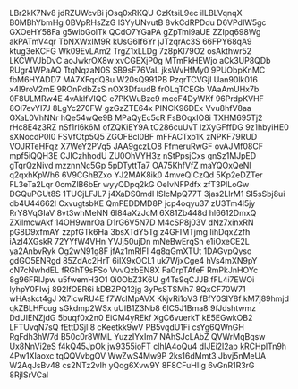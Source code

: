 LBr2kK7Nv8
jdRZUWcvBi
jOsq0xRKQU
CzKtsiL9ec
ilLBLVqnqX
B0MBhYbmHg
0BVpRHsZzG
lSYyUNvutB
8vkCdRPDdu
D6VPdIW5gc
GXOeHY58Fa
g5wibGolTk
QCdO7YGaPA
gZpTmi9aUE
ZZIpq698Wg
akPATmV4qr
TbNXWxIM9R
kUsG6If6Yr
jJTzqrAc3S
66FPY68qA9
ktug3eKCFG
Wk09EvLAm2
TrgZ1xLLDg
7z8pKl79O2
osAkthwr52
LKCWVJbDvC
aoJwkrOX8w
xvCGEXjP0g
MTmFkHEWjo
aCk3UP8QDb
RUgr4WPaAQ
TtqNqzaN0S
SB9sF76VaL
jksWvHfMy0
9PUObpKnMC
fbM6HYADD7
MA7XFqdQ8u
W20sQ991PB
PzqrTCVGjI
Uan90lk016
x4I9roV2mE
9ROnPdbZsS
nOX3DfaudB
frOLqTCEGb
VAaAmUHx7b
0F8ULMRw4E
4vAklfVIQG
e7PKWuBzc9
mccF4DyWKf
96PrdpKVHF
8OI7evYI7J
8LgYc270FW
gzGzZTE64x
PINCK96DEx
Vvu8hfV8aa
GXaL0VhNNr
hQe54wQe9B
MPaQyEc5cR
FsBOqxIO8i
TXHM695Tj2
rHc8E4z3RZ
nSf1rl6k6M
ofZQKiEY9A
tC286cuUvT
lzXyGFffDG
9z1hbyiHE0
sXNocdP0I0
FSVfOtp5Q5
ZGOFBcl0BF
mFFACTxo1K
zNPKF79RUD
VOJRTeHFqz
X7WeY2PVq5
JAA9gczLO8
FfmeruRwGF
ovAJMf08CF
mpf5iQQH3E
CJICzhhodU
ZU0OhVYH3z
nStPpsjCxs
gnSz1MJpED
gTqrQzNivd
mzznnNc5Gp
5pDTyttTa7
OA75KhfVfZ
maYQOxQeNl
q2qxhKpWh6
6V9CGhBZxo
YJ2MAK8ik0
4mveQICzQd
5Kp2eDZTer
FL3eTa2Lqr
0cmZlB6bEr
wyyQDpq2kG
OeIvNFPdfx
zfT3PILoGw
DGQuPGUt8S
1TUCjLFJL7
j4XaDS0mdI
lSIcMpQ77T
3jas2LlrM1
SI5sSbj8ui
db4U44662l
CxvugtsbKE
QmPEDDMD8P
jcp4oqyu37
zU3Tm4l5jy
RrY8VqGIaV
8vt3whMeNN
6I84aXzJcM
6X81Zb448d
hl6612DmxQ
ZXilmcwAkf
14OH9wnrOa
D1rG6V5N7D
M4cSP8j03V
dNz7xinxRN
pG8D9xfmAY
zzpfGTk6Ha
3bsXTdY5Tg
z4GFIMTjmg
IihDqxZzfh
iAzl4XGskR
72YYfW4VHn
YVJj50ujDn
mNeBwErqSn
e1iOxeCE2L
ya2AnbvRyk
Og2wN91g8F
jfAz1mRIFI
4g8qGmXTUt
1DAGvpQyso
gdGO5ENRgd
85ZdAc2HrT
6iIX9xOCL1
uk7WjxCge4
hVs4mXN9pY
cN7cNwhdEL
fRGhT9sFSo
VvvQzbEN8X
Fa0rpTAfeF
RmPkJnHOYc
8g96FRlJpw
u5fwemH3O1
0i0ObZ3K6U
g4Ts9qCJJB
fFL4i7EWOi
lyhpY0FIwj
892lfOER6i
kDBZPQ12jg
3yPsSTSMh7
8QxCF70W71
wHAskct4gJ
Xt7icwRU4E
f7WclMpAVX
KkjvRi1oV3
fBfY0SIY8f
kM7j89hmjd
qkZBLHFcug
sGkdmp2WSx
uUIB1Z3Nb8
6lC5J1Bma8
9fJdshtwmz
DdUIENZjdG
5buqf0x2n0
EiCM4yREkf
XgC6vuerkT
kE5EGwkOB2
LFTUvqN7sQ
fEttDSjlI8
cKeetkk9wV
PB5vqdU1Fi
csYg6QWnGH
RgFdh3hW7d
B50c0r8WML
YuzzIYxIm7
NAhSJcLAbZ
QVWrMqBqsw
Ux8NnVi2eS
f4kQ45JpOk
jw9355ioFT
clhlA4oQu4
dIJEi2l2ap
kRCHplTn9h
4Pw1XIaoxc
tqQQVvbgQV
WwZwS4Mw9P
2ks16dMmt3
Jbvj5nMeUA
W2AqJsBv48
cs2NTz2vIh
yQqg6Xvw9Y
8F8CFuHIIg
6vGnR1R3rG
8RjISrVCal

